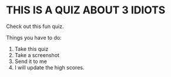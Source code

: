 # THIS IS A QUIZ ABOUT 3 IDIOTS

Check out this fun quiz.

Things you have to do:
1. Take this quiz
1. Take a screenshot
1. Send it to me
1. I will update the high scores.